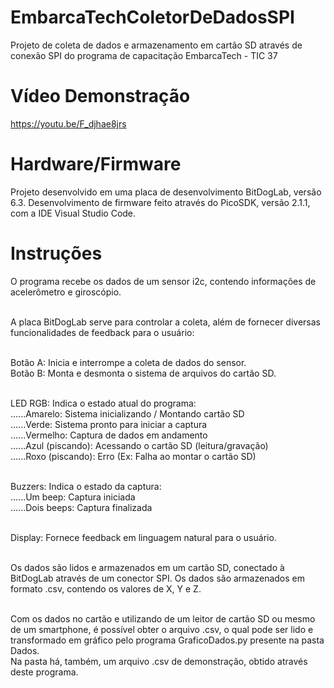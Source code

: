 # EmbarcaTechColetorDeDadosSPI
Projeto de coleta de dados e armazenamento em cartão SD através de conexão SPI do programa de capacitação EmbarcaTech - TIC 37

# Vídeo Demonstração

https://youtu.be/F_djhae8jrs

# Hardware/Firmware
Projeto desenvolvido em uma placa de desenvolvimento BitDogLab, versão 6.3.
Desenvolvimento de firmware feito através do PicoSDK, versão 2.1.1, com a IDE Visual Studio Code.

# Instruções
O programa recebe os dados de um sensor i2c, contendo informações de acelerômetro e giroscópio.<br><br>

A placa BitDogLab serve para controlar a coleta, além de fornecer diversas funcionalidades de feedback para o usuário:<br><br>

Botão A: Inicia e interrompe a coleta de dados do sensor.<br>
Botão B: Monta e desmonta o sistema de arquivos do cartão SD.<br><br>

LED RGB: Indica o estado atual do programa:<br>
......Amarelo: Sistema inicializando / Montando cartão SD<br>
......Verde: Sistema pronto para iniciar a captura<br>
......Vermelho: Captura de dados em andamento<br>
......Azul (piscando): Acessando o cartão SD (leitura/gravação)<br>
......Roxo (piscando): Erro (Ex: Falha ao montar o cartão SD)<br><br>

Buzzers: Indica o estado da captura:<br>
......Um beep: Captura iniciada<br>
......Dois beeps: Captura finalizada<br><br>

Display: Fornece feedback em linguagem natural para o usuário.<br><br>

Os dados são lidos e armazenados em um cartão SD, conectado à BitDogLab através de um conector SPI. Os dados são armazenados em formato .csv, contendo os valores de X, Y e Z.<br><br>

Com os dados no cartão e utilizando de um leitor de cartão SD ou mesmo de um smartphone, é possível obter o arquivo .csv, o qual pode ser lido e transformado em gráfico pelo programa GraficoDados.py presente na pasta Dados.<br>
Na pasta há, também, um arquivo .csv de demonstração, obtido através deste programa.